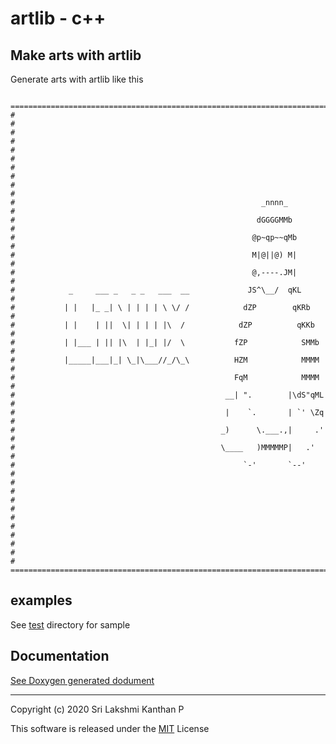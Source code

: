 <!--
 Copyright (c) 2020 Sri Lakshmi Kanthan P
 
 This software is released under the MIT License.
 https://opensource.org/licenses/MIT
-->

# artlib - c++

## Make arts with artlib

Generate arts with artlib like this

~~~~~~~~~~~~~~~

========================================================================
#                                                                      #
#                                                                      #
#                                                                      #
#                                                                      #
#                                                                      #
#                                                       _nnnn_         #
#                                                      dGGGGMMb        #
#                                                     @p~qp~~qMb       #
#                                                     M|@||@) M|       #
#                                                     @,----.JM|       #
#            _     ___ _   _ _   ___  __             JS^\__/  qKL      #
#           | |   |_ _| \ | | | | \ \/ /            dZP        qKRb    #
#           | |    | ||  \| | | | |\  /            dZP          qKKb   #
#           | |___ | || |\  | |_| |/  \           fZP            SMMb  #
#           |_____|___|_| \_|\___//_/\_\          HZM            MMMM  #
#                                                 FqM            MMMM  #
#                                               __| ".        |\dS"qML #
#                                               |    `.       | `' \Zq #
#                                              _)      \.___.,|     .' #
#                                              \____   )MMMMMP|   .'   #
#                                                   `-'       `--'     #
#                                                                      #
#                                                                      #
#                                                                      #
#                                                                      #
#                                                                      #
========================================================================

~~~~~~~~~~~~~~~

## examples

See [test](artlib%20-%20c++/tests/) directory for sample

## Documentation

[See Doxygen generated dodument](https://srilakshmikanthan-p.github.io/artlib/artlib%20-%20c++/doc/html/index.html)

---
Copyright (c) 2020 Sri Lakshmi Kanthan P

This software is released under the [MIT](https://opensource.org/licenses/MIT) License
